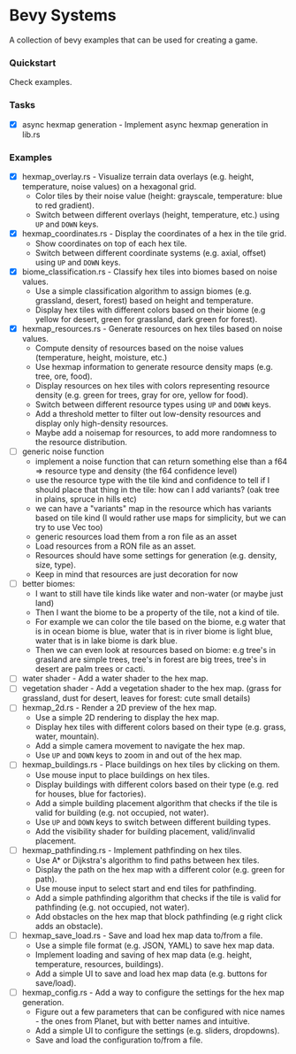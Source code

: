 # Bevy Systems

A collection of bevy examples that can be used for creating a game.

### Quickstart

Check examples.

### Tasks

- [x] async hexmap generation - Implement async hexmap generation in lib.rs

### Examples

- [x] hexmap_overlay.rs - Visualize terrain data overlays (e.g. height, temperature, noise values) on a hexagonal grid.
    - Color tiles by their noise value (height: grayscale, temperature: blue to red gradient).
    - Switch between different overlays (height, temperature, etc.) using `UP` and `DOWN` keys.
- [x] hexmap_coordinates.rs - Display the coordinates of a hex in the tile grid.
    - Show coordinates on top of each hex tile.
    - Switch between different coordinate systems (e.g. axial, offset) using `UP` and `DOWN` keys.
- [x] biome_classification.rs - Classify hex tiles into biomes based on noise values.
    - Use a simple classification algorithm to assign biomes (e.g. grassland, desert, forest) based on height and temperature.
    - Display hex tiles with different colors based on their biome (e.g yellow for desert, green for grassland, dark green for forest).
- [x] hexmap_resources.rs - Generate resources on hex tiles based on noise values.
    - Compute density of resources based on the noise values (temperature, height, moisture, etc.)
    - Use hexmap information to generate resource density maps (e.g. tree, ore, food).
    - Display resources on hex tiles with colors representing resource density (e.g. green for trees, gray for ore, yellow for food).
    - Switch between different resource types using `UP` and `DOWN` keys.
    - Add a threshold metter to filter out low-density resources and display only high-density resources.
    - Maybe add a noisemap for resources, to add more randomness to the resource distribution.
- [ ] generic noise function
    - implement a noise function that can return something else than a f64 => resource type and density (the f64 confidence level)
    - use the resource type with the tile kind and confidence to tell if I should place that thing in the tile: how can I add variants? (oak tree in plains, spruce in hills etc)
    - we can have a "variants" map in the resource which has variants based on tile kind (I would rather use maps for simplicity, but we can try to use Vec too)
    - generic resources load them from a ron file as an asset
    - Load resources from a RON file as an asset.
    - Resources should have some settings for generation (e.g. density, size, type).
    - Keep in mind that resources are just decoration for now
- [ ] better biomes:
    - I want to still have tile kinds like water and non-water (or maybe just land)
    - Then I want the biome to be a property of the tile, not a kind of tile.
    - For example we can color the tile based on the biome, e.g water that is in ocean biome is blue, water that is in river biome is light blue, water that is in lake biome is dark blue.
    - Then we can even look at resources based on biome: e.g tree's in grasland are simple trees, tree's in forest are big trees, tree's in desert are palm trees or cacti.
- [ ] water shader - Add a water shader to the hex map.
- [ ] vegetation shader - Add a vegetation shader to the hex map. (grass for grassland, dust for desert, leaves for forest: cute small details)
- [ ] hexmap_2d.rs - Render a 2D preview of the hex map.
    - Use a simple 2D rendering to display the hex map.
    - Display hex tiles with different colors based on their type (e.g. grass, water, mountain).
    - Add a simple camera movement to navigate the hex map.
    - Use `UP` and `DOWN` keys to zoom in and out of the hex map.
- [ ] hexmap_buildings.rs - Place buildings on hex tiles by clicking on them.
    - Use mouse input to place buildings on hex tiles.
    - Display buildings with different colors based on their type (e.g. red for houses, blue for factories).
    - Add a simple building placement algorithm that checks if the tile is valid for building (e.g. not occupied, not water).
    - Use `UP` and `DOWN` keys to switch between different building types.
    - Add the visibility shader for building placement, valid/invalid placement.
- [ ] hexmap_pathfinding.rs - Implement pathfinding on hex tiles.
    - Use A* or Dijkstra's algorithm to find paths between hex tiles.
    - Display the path on the hex map with a different color (e.g. green for path).
    - Use mouse input to select start and end tiles for pathfinding.
    - Add a simple pathfinding algorithm that checks if the tile is valid for pathfinding (e.g. not occupied, not water).
    - Add obstacles on the hex map that block pathfinding (e.g right click adds an obstacle).
- [ ] hexmap_save_load.rs - Save and load hex map data to/from a file.
    - Use a simple file format (e.g. JSON, YAML) to save hex map data.
    - Implement loading and saving of hex map data (e.g. height, temperature, resources, buildings).
    - Add a simple UI to save and load hex map data (e.g. buttons for save/load).
- [ ] hexmap_config.rs - Add a way to configure the settings for the hex map generation.
    - Figure out a few parameters that can be configured with nice names - the ones from Planet, but with better names and intuitive.
    - Add a simple UI to configure the settings (e.g. sliders, dropdowns).
    - Save and load the configuration to/from a file.
